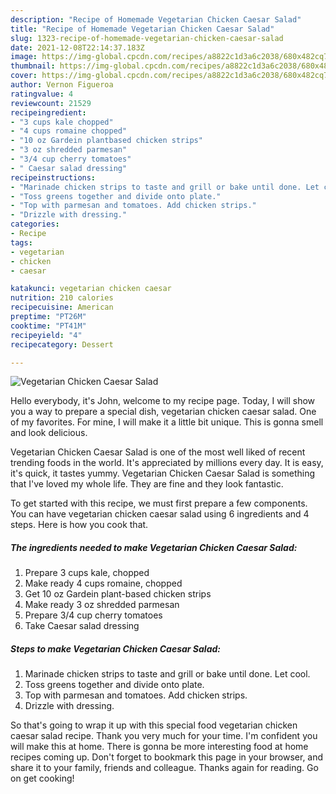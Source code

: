 ```yaml
---
description: "Recipe of Homemade Vegetarian Chicken Caesar Salad"
title: "Recipe of Homemade Vegetarian Chicken Caesar Salad"
slug: 1323-recipe-of-homemade-vegetarian-chicken-caesar-salad
date: 2021-12-08T22:14:37.183Z
image: https://img-global.cpcdn.com/recipes/a8822c1d3a6c2038/680x482cq70/vegetarian-chicken-caesar-salad-recipe-main-photo.jpg
thumbnail: https://img-global.cpcdn.com/recipes/a8822c1d3a6c2038/680x482cq70/vegetarian-chicken-caesar-salad-recipe-main-photo.jpg
cover: https://img-global.cpcdn.com/recipes/a8822c1d3a6c2038/680x482cq70/vegetarian-chicken-caesar-salad-recipe-main-photo.jpg
author: Vernon Figueroa
ratingvalue: 4
reviewcount: 21529
recipeingredient:
- "3 cups kale chopped"
- "4 cups romaine chopped"
- "10 oz Gardein plantbased chicken strips"
- "3 oz shredded parmesan"
- "3/4 cup cherry tomatoes"
- " Caesar salad dressing"
recipeinstructions:
- "Marinade chicken strips to taste and grill or bake until done. Let cool."
- "Toss greens together and divide onto plate."
- "Top with parmesan and tomatoes. Add chicken strips."
- "Drizzle with dressing."
categories:
- Recipe
tags:
- vegetarian
- chicken
- caesar

katakunci: vegetarian chicken caesar 
nutrition: 210 calories
recipecuisine: American
preptime: "PT26M"
cooktime: "PT41M"
recipeyield: "4"
recipecategory: Dessert

---
```



![Vegetarian Chicken Caesar Salad](https://img-global.cpcdn.com/recipes/a8822c1d3a6c2038/680x482cq70/vegetarian-chicken-caesar-salad-recipe-main-photo.jpg)

Hello everybody, it's John, welcome to my recipe page. Today, I will show you a way to prepare a special dish, vegetarian chicken caesar salad. One of my favorites. For mine, I will make it a little bit unique. This is gonna smell and look delicious.



Vegetarian Chicken Caesar Salad is one of the most well liked of recent trending foods in the world. It's appreciated by millions every day. It is easy, it's quick, it tastes yummy. Vegetarian Chicken Caesar Salad is something that I've loved my whole life. They are fine and they look fantastic.


To get started with this recipe, we must first prepare a few components. You can have vegetarian chicken caesar salad using 6 ingredients and 4 steps. Here is how you cook that.

<!--inarticleads1-->

##### The ingredients needed to make Vegetarian Chicken Caesar Salad:

1. Prepare 3 cups kale, chopped
1. Make ready 4 cups romaine, chopped
1. Get 10 oz Gardein plant-based chicken strips
1. Make ready 3 oz shredded parmesan
1. Prepare 3/4 cup cherry tomatoes
1. Take  Caesar salad dressing




<!--inarticleads2-->

##### Steps to make Vegetarian Chicken Caesar Salad:

1. Marinade chicken strips to taste and grill or bake until done. Let cool.
1. Toss greens together and divide onto plate.
1. Top with parmesan and tomatoes. Add chicken strips.
1. Drizzle with dressing.




So that's going to wrap it up with this special food vegetarian chicken caesar salad recipe. Thank you very much for your time. I'm confident you will make this at home. There is gonna be more interesting food at home recipes coming up. Don't forget to bookmark this page in your browser, and share it to your family, friends and colleague. Thanks again for reading. Go on get cooking!
